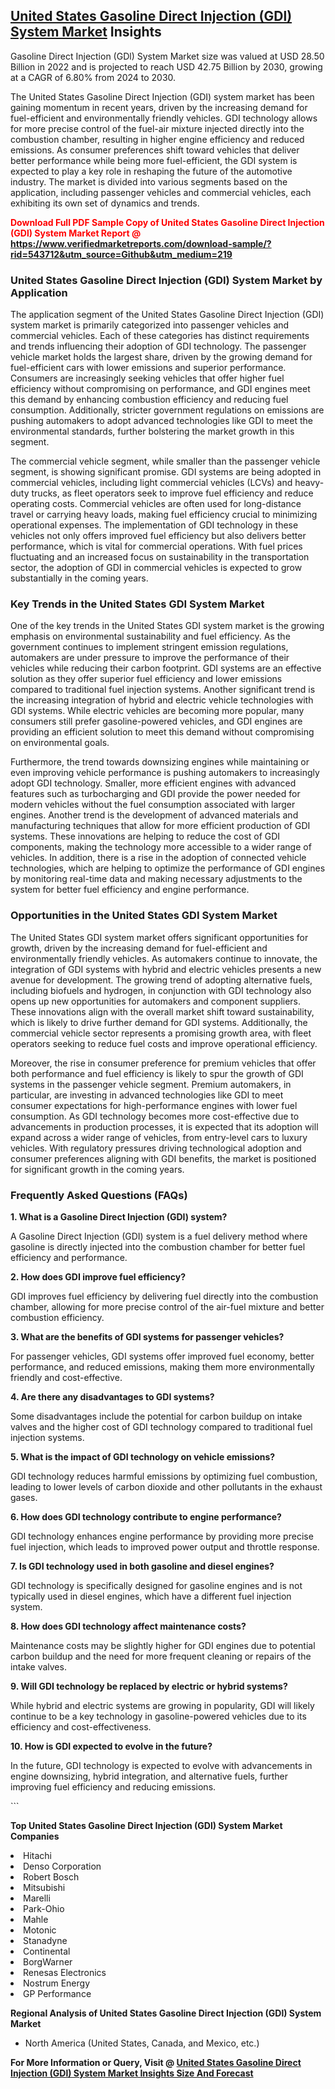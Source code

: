 <h2><a href="https://www.verifiedmarketreports.com/download-sample/?rid=543712&amp;utm_source=Github&amp;utm_medium=219" target="_blank">United States Gasoline Direct Injection (GDl) System Market</a> Insights</h2><p>Gasoline Direct Injection (GDl) System Market size was valued at USD 28.50 Billion in 2022 and is projected to reach USD 42.75 Billion by 2030, growing at a CAGR of 6.80% from 2024 to 2030.</p><p> <p>The United States Gasoline Direct Injection (GDI) system market has been gaining momentum in recent years, driven by the increasing demand for fuel-efficient and environmentally friendly vehicles. GDI technology allows for more precise control of the fuel-air mixture injected directly into the combustion chamber, resulting in higher engine efficiency and reduced emissions. As consumer preferences shift toward vehicles that deliver better performance while being more fuel-efficient, the GDI system is expected to play a key role in reshaping the future of the automotive industry. The market is divided into various segments based on the application, including passenger vehicles and commercial vehicles, each exhibiting its own set of dynamics and trends.</p> <p><strong><p><span class=""><span style="color: #ff0000;"><strong>Download Full PDF Sample Copy of United States Gasoline Direct Injection (GDl) System Market Report</strong> @ </span><a href="https://www.verifiedmarketreports.com/download-sample/?rid=543712&amp;utm_source=Github&amp;utm_medium=219" target="_blank">https://www.verifiedmarketreports.com/download-sample/?rid=543712&amp;utm_source=Github&amp;utm_medium=219</a></span></p></strong></p> <h3>United States Gasoline Direct Injection (GDI) System Market by Application</h3> <p>The application segment of the United States Gasoline Direct Injection (GDI) system market is primarily categorized into passenger vehicles and commercial vehicles. Each of these categories has distinct requirements and trends influencing their adoption of GDI technology. The passenger vehicle market holds the largest share, driven by the growing demand for fuel-efficient cars with lower emissions and superior performance. Consumers are increasingly seeking vehicles that offer higher fuel efficiency without compromising on performance, and GDI engines meet this demand by enhancing combustion efficiency and reducing fuel consumption. Additionally, stricter government regulations on emissions are pushing automakers to adopt advanced technologies like GDI to meet the environmental standards, further bolstering the market growth in this segment.</p> <p>The commercial vehicle segment, while smaller than the passenger vehicle segment, is showing significant promise. GDI systems are being adopted in commercial vehicles, including light commercial vehicles (LCVs) and heavy-duty trucks, as fleet operators seek to improve fuel efficiency and reduce operating costs. Commercial vehicles are often used for long-distance travel or carrying heavy loads, making fuel efficiency crucial to minimizing operational expenses. The implementation of GDI technology in these vehicles not only offers improved fuel efficiency but also delivers better performance, which is vital for commercial operations. With fuel prices fluctuating and an increased focus on sustainability in the transportation sector, the adoption of GDI in commercial vehicles is expected to grow substantially in the coming years.</p> <h3>Key Trends in the United States GDI System Market</h3> <p>One of the key trends in the United States GDI system market is the growing emphasis on environmental sustainability and fuel efficiency. As the government continues to implement stringent emission regulations, automakers are under pressure to improve the performance of their vehicles while reducing their carbon footprint. GDI systems are an effective solution as they offer superior fuel efficiency and lower emissions compared to traditional fuel injection systems. Another significant trend is the increasing integration of hybrid and electric vehicle technologies with GDI systems. While electric vehicles are becoming more popular, many consumers still prefer gasoline-powered vehicles, and GDI engines are providing an efficient solution to meet this demand without compromising on environmental goals.</p> <p>Furthermore, the trend towards downsizing engines while maintaining or even improving vehicle performance is pushing automakers to increasingly adopt GDI technology. Smaller, more efficient engines with advanced features such as turbocharging and GDI provide the power needed for modern vehicles without the fuel consumption associated with larger engines. Another trend is the development of advanced materials and manufacturing techniques that allow for more efficient production of GDI systems. These innovations are helping to reduce the cost of GDI components, making the technology more accessible to a wider range of vehicles. In addition, there is a rise in the adoption of connected vehicle technologies, which are helping to optimize the performance of GDI engines by monitoring real-time data and making necessary adjustments to the system for better fuel efficiency and engine performance.</p> <h3>Opportunities in the United States GDI System Market</h3> <p>The United States GDI system market offers significant opportunities for growth, driven by the increasing demand for fuel-efficient and environmentally friendly vehicles. As automakers continue to innovate, the integration of GDI systems with hybrid and electric vehicles presents a new avenue for development. The growing trend of adopting alternative fuels, including biofuels and hydrogen, in conjunction with GDI technology also opens up new opportunities for automakers and component suppliers. These innovations align with the overall market shift toward sustainability, which is likely to drive further demand for GDI systems. Additionally, the commercial vehicle sector represents a promising growth area, with fleet operators seeking to reduce fuel costs and improve operational efficiency.</p> <p>Moreover, the rise in consumer preference for premium vehicles that offer both performance and fuel efficiency is likely to spur the growth of GDI systems in the passenger vehicle segment. Premium automakers, in particular, are investing in advanced technologies like GDI to meet consumer expectations for high-performance engines with lower fuel consumption. As GDI technology becomes more cost-effective due to advancements in production processes, it is expected that its adoption will expand across a wider range of vehicles, from entry-level cars to luxury vehicles. With regulatory pressures driving technological adoption and consumer preferences aligning with GDI benefits, the market is positioned for significant growth in the coming years.</p> <h3>Frequently Asked Questions (FAQs)</h3> <p><strong>1. What is a Gasoline Direct Injection (GDI) system?</strong></p> <p>A Gasoline Direct Injection (GDI) system is a fuel delivery method where gasoline is directly injected into the combustion chamber for better fuel efficiency and performance.</p> <p><strong>2. How does GDI improve fuel efficiency?</strong></p> <p>GDI improves fuel efficiency by delivering fuel directly into the combustion chamber, allowing for more precise control of the air-fuel mixture and better combustion efficiency.</p> <p><strong>3. What are the benefits of GDI systems for passenger vehicles?</strong></p> <p>For passenger vehicles, GDI systems offer improved fuel economy, better performance, and reduced emissions, making them more environmentally friendly and cost-effective.</p> <p><strong>4. Are there any disadvantages to GDI systems?</strong></p> <p>Some disadvantages include the potential for carbon buildup on intake valves and the higher cost of GDI technology compared to traditional fuel injection systems.</p> <p><strong>5. What is the impact of GDI technology on vehicle emissions?</strong></p> <p>GDI technology reduces harmful emissions by optimizing fuel combustion, leading to lower levels of carbon dioxide and other pollutants in the exhaust gases.</p> <p><strong>6. How does GDI technology contribute to engine performance?</strong></p> <p>GDI technology enhances engine performance by providing more precise fuel injection, which leads to improved power output and throttle response.</p> <p><strong>7. Is GDI technology used in both gasoline and diesel engines?</strong></p> <p>GDI technology is specifically designed for gasoline engines and is not typically used in diesel engines, which have a different fuel injection system.</p> <p><strong>8. How does GDI technology affect maintenance costs?</strong></p> <p>Maintenance costs may be slightly higher for GDI engines due to potential carbon buildup and the need for more frequent cleaning or repairs of the intake valves.</p> <p><strong>9. Will GDI technology be replaced by electric or hybrid systems?</strong></p> <p>While hybrid and electric systems are growing in popularity, GDI will likely continue to be a key technology in gasoline-powered vehicles due to its efficiency and cost-effectiveness.</p> <p><strong>10. How is GDI expected to evolve in the future?</strong></p> <p>In the future, GDI technology is expected to evolve with advancements in engine downsizing, hybrid integration, and alternative fuels, further improving fuel efficiency and reducing emissions.</p> ```</p><p><strong>Top United States Gasoline Direct Injection (GDl) System Market Companies</strong></p><div data-test-id=""><p><li>Hitachi</li><li> Denso Corporation</li><li> Robert Bosch</li><li> Mitsubishi</li><li> Marelli</li><li> Park-Ohio</li><li> Mahle</li><li> Motonic</li><li> Stanadyne</li><li> Continental</li><li> BorgWarner</li><li> Renesas Electronics</li><li> Nostrum Energy</li><li> GP Performance</li></p><div><strong>Regional Analysis of&nbsp;United States Gasoline Direct Injection (GDl) System Market</strong></div><ul><li dir="ltr"><p dir="ltr">North America&nbsp;(United States, Canada, and Mexico, etc.)</p></li></ul><p><strong>For More Information or Query, Visit @&nbsp;</strong><strong><a href="https://www.verifiedmarketreports.com/product/gasoline-direct-injection-gdl-system-market/?utm_source=Github&amp;utm_medium=219" target="_blank">United States Gasoline Direct Injection (GDl) System Market Insights Size And Forecast</a></strong></p></div>
